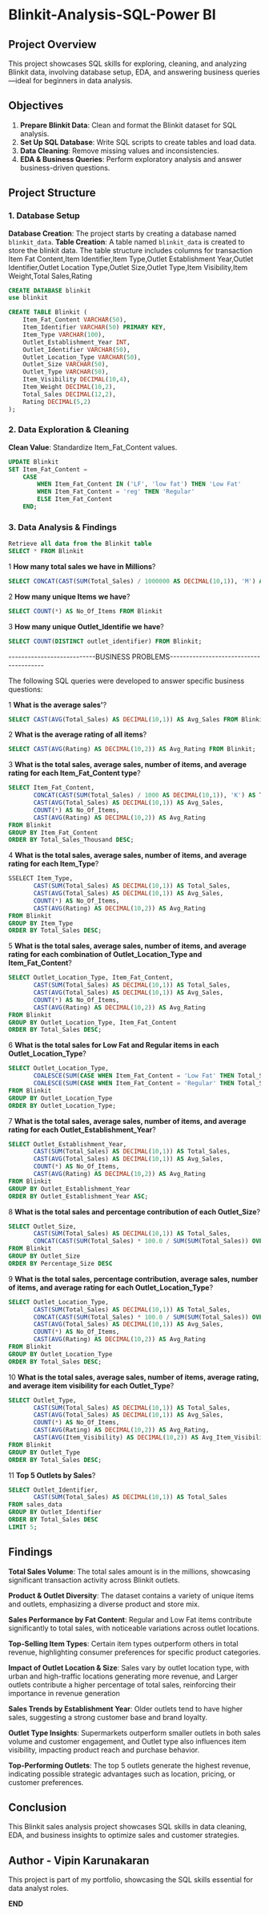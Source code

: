 # Blinkit-Analysis-SQL-Power BI


## Project Overview



This project showcases SQL skills for exploring, cleaning, and analyzing Blinkit data, involving database setup, EDA, and answering business queries—ideal for beginners in data analysis.

## Objectives
1. **Prepare Blinkit Data**: Clean and format the Blinkit dataset for SQL analysis.
2. **Set Up SQL Database**: Write SQL scripts to create tables and load data.
3. **Data Cleaning**: Remove missing values and inconsistencies.
4. **EDA & Business Queries**: Perform exploratory analysis and answer business-driven questions.

## Project Structure

### 1. Database Setup

 **Database Creation**: The project starts by creating a database named `blinkit_data`.
 **Table Creation**: A table named `blinkit_data` is created to store the blinkit data. 
The table structure includes columns for transaction Item Fat Content,Item Identifier,Item Type,Outlet Establishment Year,Outlet Identifier,Outlet Location Type,Outlet Size,Outlet Type,Item Visibility,Item Weight,Total Sales,Rating





```sql
CREATE DATABASE blinkit
use blinkit

CREATE TABLE Blinkit (
    Item_Fat_Content VARCHAR(50),
    Item_Identifier VARCHAR(50) PRIMARY KEY,
    Item_Type VARCHAR(100),
    Outlet_Establishment_Year INT,
    Outlet_Identifier VARCHAR(50),
    Outlet_Location_Type VARCHAR(50),
    Outlet_Size VARCHAR(50),
    Outlet_Type VARCHAR(50),
    Item_Visibility DECIMAL(10,4),
    Item_Weight DECIMAL(10,2),
    Total_Sales DECIMAL(12,2),
    Rating DECIMAL(5,2)
);
```

### 2. Data Exploration & Cleaning

**Clean Value**: Standardize Item_Fat_Content values.

```sql
UPDATE Blinkit
SET Item_Fat_Content = 
    CASE 
        WHEN Item_Fat_Content IN ('LF', 'low fat') THEN 'Low Fat'
        WHEN Item_Fat_Content = 'reg' THEN 'Regular'
        ELSE Item_Fat_Content
    END;

```

### 3. Data Analysis & Findings


```sql
Retrieve all data from the Blinkit table
SELECT * FROM Blinkit
```


1 **How many total sales we have in Millions**?

```sql
SELECT CONCAT(CAST(SUM(Total_Sales) / 1000000 AS DECIMAL(10,1)), 'M') AS Total_Sales_Millions FROM Blinkit
```



2 **How many unique Items we have**?

```sql
SELECT COUNT(*) AS No_Of_Items FROM Blinkit
```


3 **How many unique Outlet_Identifie we have**?

```sql
SELECT COUNT(DISTINCT outlet_identifier) FROM Blinkit;
```




---------------------------BUSINESS PROBLEMS---------------------------------------

The following SQL queries were developed to answer specific business questions:


1 **What is the average sales'**?

```sql
SELECT CAST(AVG(Total_Sales) AS DECIMAL(10,1)) AS Avg_Sales FROM Blinkit;
```


	
2  **What is the average rating of all items**?

```sql
SELECT CAST(AVG(Rating) AS DECIMAL(10,2)) AS Avg_Rating FROM Blinkit;
```



3 **What is the total sales, average sales, number of items, and average rating for each Item_Fat_Content type**?

```sql
SELECT Item_Fat_Content,
       CONCAT(CAST(SUM(Total_Sales) / 1000 AS DECIMAL(10,1)), 'K') AS Total_Sales_Thousand, 
       CAST(AVG(Total_Sales) AS DECIMAL(10,1)) AS Avg_Sales,
       COUNT(*) AS No_Of_Items,
       CAST(AVG(Rating) AS DECIMAL(10,2)) AS Avg_Rating
FROM Blinkit
GROUP BY Item_Fat_Content
ORDER BY Total_Sales_Thousand DESC;
```



4 **What is the total sales, average sales, number of items, and average rating for each Item_Type**?

```sql
SSELECT Item_Type,
       CAST(SUM(Total_Sales) AS DECIMAL(10,1)) AS Total_Sales, 
       CAST(AVG(Total_Sales) AS DECIMAL(10,1)) AS Avg_Sales,
       COUNT(*) AS No_Of_Items,
       CAST(AVG(Rating) AS DECIMAL(10,2)) AS Avg_Rating
FROM Blinkit
GROUP BY Item_Type
ORDER BY Total_Sales DESC;
```



5  **What is the total sales, average sales, number of items, and average rating for each combination of Outlet_Location_Type and Item_Fat_Content**?

```sql
SELECT Outlet_Location_Type, Item_Fat_Content,
       CAST(SUM(Total_Sales) AS DECIMAL(10,1)) AS Total_Sales, 
       CAST(AVG(Total_Sales) AS DECIMAL(10,1)) AS Avg_Sales,
       COUNT(*) AS No_Of_Items,
       CAST(AVG(Rating) AS DECIMAL(10,2)) AS Avg_Rating
FROM Blinkit
GROUP BY Outlet_Location_Type, Item_Fat_Content
ORDER BY Total_Sales DESC;
```



6 **What is the total sales for Low Fat and Regular items in each Outlet_Location_Type**?

```sql
SELECT Outlet_Location_Type, 
       COALESCE(SUM(CASE WHEN Item_Fat_Content = 'Low Fat' THEN Total_Sales END), 0) AS Low_Fat,
       COALESCE(SUM(CASE WHEN Item_Fat_Content = 'Regular' THEN Total_Sales END), 0) AS Regular
FROM Blinkit
GROUP BY Outlet_Location_Type
ORDER BY Outlet_Location_Type;
```



7 **What is the total sales, average sales, number of items, and average rating for each Outlet_Establishment_Year**?

```sql
SELECT Outlet_Establishment_Year, 
       CAST(SUM(Total_Sales) AS DECIMAL(10,1)) AS Total_Sales,
       CAST(AVG(Total_Sales) AS DECIMAL(10,1)) AS Avg_Sales,
       COUNT(*) AS No_Of_Items,
       CAST(AVG(Rating) AS DECIMAL(10,2)) AS Avg_Rating
FROM Blinkit
GROUP BY Outlet_Establishment_Year
ORDER BY Outlet_Establishment_Year ASC;
```




8 **What is the total sales and percentage contribution of each Outlet_Size**?

```sql
SELECT Outlet_Size, 
       CAST(SUM(Total_Sales) AS DECIMAL(10,1)) AS Total_Sales,
       CONCAT(CAST(SUM(Total_Sales) * 100.0 / SUM(SUM(Total_Sales)) OVER () AS DECIMAL(10,1)), '%') AS Percentage_Size
FROM Blinkit
GROUP BY Outlet_Size
ORDER BY Percentage_Size DESC
```


9 **What is the total sales, percentage contribution, average sales, number of items, and average rating for each Outlet_Location_Type**?
```sql
SELECT Outlet_Location_Type, 
       CAST(SUM(Total_Sales) AS DECIMAL(10,1)) AS Total_Sales,
       CONCAT(CAST(SUM(Total_Sales) * 100.0 / SUM(SUM(Total_Sales)) OVER () AS DECIMAL(10,1)), '%') AS Percentage_Type,
       CAST(AVG(Total_Sales) AS DECIMAL(10,1)) AS Avg_Sales,
       COUNT(*) AS No_Of_Items,
       CAST(AVG(Rating) AS DECIMAL(10,2)) AS Avg_Rating
FROM Blinkit
GROUP BY Outlet_Location_Type
ORDER BY Total_Sales DESC;
```

10 **What is the total sales, average sales, number of items, average rating, and average item visibility for each Outlet_Type**?
```sql
SELECT Outlet_Type, 
       CAST(SUM(Total_Sales) AS DECIMAL(10,1)) AS Total_Sales,
       CAST(AVG(Total_Sales) AS DECIMAL(10,1)) AS Avg_Sales,
       COUNT(*) AS No_Of_Items,
       CAST(AVG(Rating) AS DECIMAL(10,2)) AS Avg_Rating,
       CAST(AVG(Item_Visibility) AS DECIMAL(10,2)) AS Avg_Item_Visibility
FROM Blinkit
GROUP BY Outlet_Type
ORDER BY Total_Sales DESC;
```


11 **Top 5 Outlets by Sales**?
```sql
SELECT Outlet_Identifier,
       CAST(SUM(Total_Sales) AS DECIMAL(10,1)) AS Total_Sales  
FROM sales_data 
GROUP BY Outlet_Identifier 
ORDER BY Total_Sales DESC 
LIMIT 5;
```



## Findings

**Total Sales Volume**: The total sales amount is in the millions, showcasing significant transaction activity across Blinkit outlets.

**Product & Outlet Diversity**: The dataset contains a variety of unique items and outlets, emphasizing a diverse product and store mix.

**Sales Performance by Fat Content**: Regular and Low Fat items contribute significantly to total sales, with noticeable variations across outlet locations.

**Top-Selling Item Types**: Certain item types outperform others in total revenue, highlighting consumer preferences for specific product categories.

**Impact of Outlet Location & Size**: Sales vary by outlet location type, with urban and high-traffic locations generating more revenue, and Larger outlets contribute a higher percentage of total sales, reinforcing their importance in revenue generation

**Sales Trends by Establishment Year**: Older outlets tend to have higher sales, suggesting a strong customer base and brand loyalty.

**Outlet Type Insights**: Supermarkets outperform smaller outlets in both sales volume and customer engagement, and Outlet type also influences item visibility, impacting product reach and purchase behavior.

**Top-Performing Outlets**: The top 5 outlets generate the highest revenue, indicating possible strategic advantages such as location, pricing, or customer preferences.














## Conclusion

This Blinkit sales analysis project showcases SQL skills in data cleaning, EDA, and business insights to optimize sales and customer strategies.


## Author - Vipin Karunakaran

This project is part of my portfolio, showcasing the SQL skills essential for data analyst roles. 



**END**


